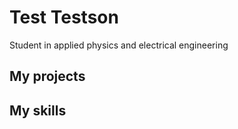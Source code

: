 # Test Testson

Student in applied physics and electrical engineering

## My projects

## My skills

